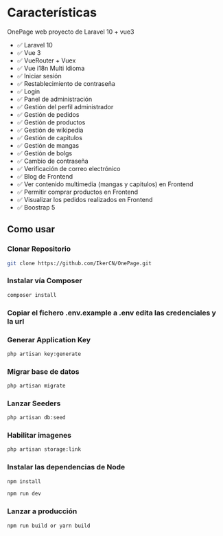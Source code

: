 # Características

OnePage web proyecto de Laravel 10 + vue3 

- ✅ Laravel 10
- ✅ Vue 3
- ✅ VueRouter + Vuex
- ✅ Vue i18n Multi Idioma
- ✅ Iniciar sesión
- ✅ Restablecimiento de contraseña
- ✅ Login
- ✅ Panel de administración
- ✅ Gestión del perfil administrador
- ✅ Gestión de pedidos
- ✅ Gestión de productos
- ✅ Gestión de wikipedia
- ✅ Gestión de capitulos
- ✅ Gestión de mangas
- ✅ Gestión de bolgs
- ✅ Cambio de contraseña
- ✅ Verificación de correo electrónico
- ✅ Blog de Frontend
- ✅ Ver contenido multimedia (mangas y capitulos) en Frontend
- ✅ Permitir comprar productos en Frontend
- ✅ Visualizar los pedidos realizados en Frontend
- ✅ Boostrap 5


## Como usar
### Clonar Repositorio 

```bash
git clone https://github.com/IkerCN/OnePage.git
```

### Instalar vía Composer

```bash
composer install
```

### Copiar el fichero .env.example  a .env edita las credenciales y la url


### Generar Application Key

```bash
php artisan key:generate
```

### Migrar base de datos

```bash
php artisan migrate
```

### Lanzar Seeders

```bash
php artisan db:seed
```

### Habilitar imagenes

```bash
php artisan storage:link
```

### Instalar las dependencias de Node

```bash
npm install

npm run dev
```
### Lanzar a producción

```bash
npm run build or yarn build
```
